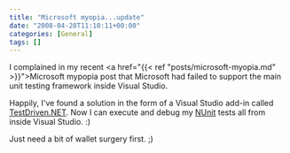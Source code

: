 ```yaml
---
title: "Microsoft myopia...update"
date: "2008-04-28T11:10:11+00:00"
categories: [General]
tags: []
---
```


I complained in my recent <a href="{{< ref "posts/microsoft-myopia.md" >}}">Microsoft mypopia</a> post that Microsoft had failed to support the main unit testing framework inside Visual Studio.

Happily, I've found a solution in the form of a Visual Studio add-in called <a href="http://testdriven.net/">TestDriven.NET</a>. Now I can execute and debug my <a href="http://www.nunit.org/">NUnit</a> tests all from inside Visual Studio. :)

Just need a bit of wallet surgery first. ;)

